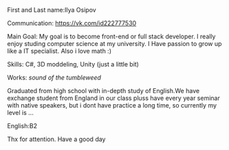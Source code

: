 First and Last name:Ilya Osipov	

Communication: https://vk.com/id222777530

Main Goal: My goal is to become front-end or full stack developer. I really enjoy studing computer science at my university.
I Have passion to grow up like a IT specialist. Also i love math :)

Skills: C#, 3D moddeling, Unity (just a little bit)

Works: *sound of the tumbleweed*

Graduated from high school with in-depth study of English.We have exchange student from England in our class pluss have every year seminar
with native speakers, but i dont have practice a long time, so currently my level is ...

English:B2

Thx for attention. Have a good day
